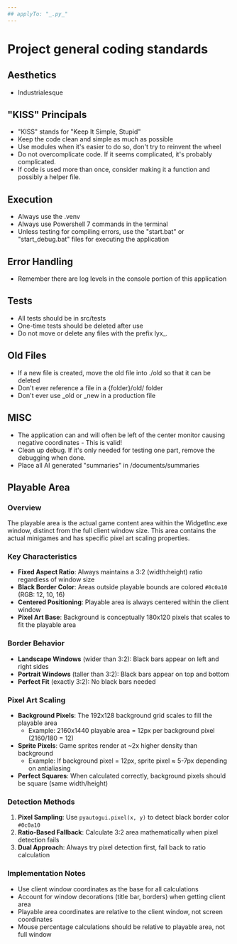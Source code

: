 ```yaml
---
## applyTo: "_.py_"
---
```


# Project general coding standards

## Aesthetics

- Industrialesque

## "KISS" Principals

- "KISS" stands for "Keep It Simple, Stupid"
- Keep the code clean and simple as much as possible
- Use modules when it's easier to do so, don't try to reinvent the wheel
- Do not overcomplicate code. If it seems complicated, it's probably complicated.
- If code is used more than once, consider making it a function and possibly a helper file.

## Execution

- Always use the .venv
- Always use Powershell 7 commands in the terminal
- Unless testing for compiling errors, use the "start.bat" or "start_debug.bat" files for executing the application

## Error Handling

- Remember there are log levels in the console portion of this application

## Tests

- All tests should be in src/tests
- One-time tests should be deleted after use
- Do not move or delete any files with the prefix lyx\__._

## Old Files

- If a new file is created, move the old file into ./old so that it can be deleted
- Don't ever reference a file in a {folder}/old/ folder
- Don't ever use \_old or \_new in a production file

## MISC

- The application can and will often be left of the center monitor causing negative coordinates - This is valid!
- Clean up debug. If it's only needed for testing one part, remove the debugging when done.
- Place all AI generated "summaries" in /documents/summaries

## Playable Area

### Overview

The playable area is the actual game content area within the WidgetInc.exe window, distinct from the full client window size. This area contains the actual minigames and has specific pixel art scaling properties.

### Key Characteristics

- **Fixed Aspect Ratio**: Always maintains a 3:2 (width:height) ratio regardless of window size
- **Black Border Color**: Areas outside playable bounds are colored `#0c0a10` (RGB: 12, 10, 16)
- **Centered Positioning**: Playable area is always centered within the client window
- **Pixel Art Base**: Background is conceptually 180x120 pixels that scales to fit the playable area

### Border Behavior

- **Landscape Windows** (wider than 3:2): Black bars appear on left and right sides
- **Portrait Windows** (taller than 3:2): Black bars appear on top and bottom
- **Perfect Fit** (exactly 3:2): No black bars needed

### Pixel Art Scaling

- **Background Pixels**: The 192x128 background grid scales to fill the playable area
  - Example: 2160x1440 playable area = 12px per background pixel (2160/180 = 12)
- **Sprite Pixels**: Game sprites render at ~2x higher density than background
  - Example: If background pixel = 12px, sprite pixel ≈ 5-7px depending on antialiasing
- **Perfect Squares**: When calculated correctly, background pixels should be square (same width/height)

### Detection Methods

1. **Pixel Sampling**: Use `pyautogui.pixel(x, y)` to detect black border color `#0c0a10`
2. **Ratio-Based Fallback**: Calculate 3:2 area mathematically when pixel detection fails
3. **Dual Approach**: Always try pixel detection first, fall back to ratio calculation

### Implementation Notes

- Use client window coordinates as the base for all calculations
- Account for window decorations (title bar, borders) when getting client area
- Playable area coordinates are relative to the client window, not screen coordinates
- Mouse percentage calculations should be relative to playable area, not full window
